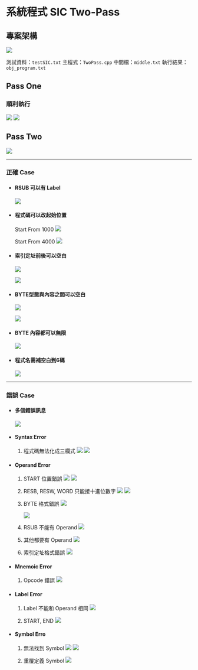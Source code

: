 # 系統程式 SIC Two-Pass

## 專案架構
![](https://i.imgur.com/xPlCaHY.png)

測試資料：`testSIC.txt`
主程式：`TwoPass.cpp`
中間檔：`middle.txt`
執行結果：`obj_program.txt`

## Pass One

### 順利執行
![](https://i.imgur.com/KhYoVp3.png)
![](https://i.imgur.com/evx1vDr.png)

## Pass Two
![](https://i.imgur.com/aRrfixo.png)
****

### 正確 Case

#### 
- #### RSUB 可以有 Label 
    ![](https://i.imgur.com/YVgJDco.png)

- #### 程式碼可以改起始位置 
    Start From 1000
    ![](https://i.imgur.com/ju6hDed.png)
    
    Start From 4000
    ![](https://i.imgur.com/kEC53Bi.png)

- #### 索引定址前後可以空白
    ![](https://i.imgur.com/0X5822O.png)
    
    ![](https://i.imgur.com/xU7Puwj.png)

    
- #### BYTE型態與內容之間可以空白
    ![](https://i.imgur.com/ruKgLKo.png)
    
    ![](https://i.imgur.com/xjt2qMu.png)
    
- #### BYTE 內容都可以無限
    ![](https://i.imgur.com/OGgoiZl.png)

- #### 程式名需補空白到6碼 
    ![](https://i.imgur.com/QpGbCbA.png)
****

### 錯誤 Case

- #### 多個錯誤訊息
    ![](https://i.imgur.com/OYQl7lc.png)

- #### Syntax Error
    1. 程式碼無法化成三欄式
        ![](https://i.imgur.com/RIqH90S.png)
        ![](https://i.imgur.com/MEcSsVS.png)

- #### Operand Error
    1. START 位置錯誤
        ![](https://i.imgur.com/zTiY69B.png)
        ![](https://i.imgur.com/Js6uofw.png)

    1. RESB, RESW, WORD 只能接十進位數字
        ![](https://i.imgur.com/0hvtOdI.png)
        ![](https://i.imgur.com/MWvOGbr.png)

    
    1. BYTE 格式錯誤
        ![](https://i.imgur.com/W73iVNN.png)
        
        ![](https://i.imgur.com/KmhBDdY.png)

    1. RSUB 不能有 Operand
        ![](https://i.imgur.com/NNLaD4w.png)
    
    1. 其他都要有 Operand
        ![](https://i.imgur.com/fjM9fy2.png)
    
    1. 索引定址格式錯誤
        ![](https://i.imgur.com/sfevZT5.png)

- #### Mnemoic Error
    1. Opcode 錯誤 
        ![](https://i.imgur.com/azGW981.png)

- #### Label Error
    1. Label 不能和 Operand 相同
        ![](https://i.imgur.com/6ZT6bDB.png)
    
    1. START, END
        ![](https://i.imgur.com/71iAADg.png)

- #### Symbol Erro
    1. 無法找到 Symbol
        ![](https://i.imgur.com/hexyD0D.png)
        ![](https://i.imgur.com/c42Rtoj.png)
    
    1. 重覆定義 Symbol
        ![](https://i.imgur.com/p9w9CDR.png)